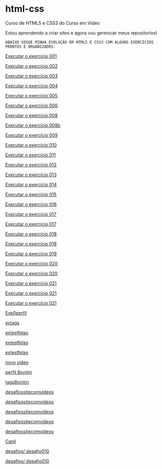 # html-css
 Curso de HTML5 e CSS3 do Curso em Video

 Estou aprendendo a criar sites e agora vou gerenciar meus repositorios!


    ABAIXO SEGUE MINHA EVOLUÇÃO EM HTML5 E CSS3 COM ALGUNS EXERCÍCIOS PRONTOS E ORGANIZADOS:



<a href="https://guijo3.github.io/html-css/exercicios/ex001/index.html">Executar o exercício 001</a>

<a href="https://guijo3.github.io/html-css/exercicios/ex002/index.html">Executar o exercício 002</a>

<a href="https://guijo3.github.io/html-css/exercicios/ex003/index.html">Executar o exercício 003</a>

<a href="https://guijo3.github.io/html-css/exercicios/ex004/index.html">Executar o exercício 004</a>

<a href="https://guijo3.github.io/html-css/exercicios/ex005/index.html">Executar o exercício 005</a>

<a href="https://guijo3.github.io/html-css/exercicios/ex006/index.html">Executar o exercício 006</a>

<a href="https://guijo3.github.io/html-css/exercicios/ex008/index.html">Executar o exercício 008</a>

<a href="https://guijo3.github.io/html-css/exercicios/ex008b/index.html">Executar o exercício 008b</a>

<a href="https://guijo3.github.io/html-css/exercicios/ex009/index.html">Executar o exercício 009</a>

<a href="https://guijo3.github.io/html-css/exercicios/ex010/index.html">Executar o exercício 010</a>

<a href="https://guijo3.github.io/html-css/exercicios/ex011/index.html">Executar o exercício 011</a>

<a href="https://guijo3.github.io/html-css/exercicios/ex012/index.html">Executar o exercício 012</a>

<a href="https://guijo3.github.io/html-css/exercicios/ex013/index.html">Executar o exercício 013</a>

<a href="https://guijo3.github.io/html-css/exercicios/ex014/index.html">Executar o exercício 014</a>

<a href="https://guijo3.github.io/html-css/exercicios/ex015/index.html">Executar o exercício 015</a>

<a href="https://guijo3.github.io/html-css/exercicios/ex016/index.html">Executar o exercício 016</a>

<a href="https://guijo3.github.io/html-css/exercicios/ex017/fonte01.html">Executar o exercício 017</a>

<a href="https://guijo3.github.io/html-css/exercicios/ex017/font02.html">Executar o exercício 017</a>

<a href="https://guijo3.github.io/html-css/exercicios/ex018/font01.html">Executar o exercício 018</a>

<a href="https://guijo3.github.io/html-css/exercicios/ex018/font02.html">Executar o exercício 018</a>

<a href="https://guijo3.github.io/html-css/exercicios/ex019/seletor01.html">Executar o exercício 019</a>

<a href="https://guijo3.github.io/html-css/exercicios/ex020/houver.html">Executar o exercício 020</a>

<a href="https://guijo3.github.io/html-css/exercicios/ex020/pseudoclasse.html">Executar o exercício 020</a>

<a href="https://guijo3.github.io/html-css/exercicios/ex021/caixa01.html">Executar o exercício 021</a>

<a href="https://guijo3.github.io/html-css/exercicios/ex021/caixa02.html">Executar o exercício 021</a>

<a href="https://guijo3.github.io/html-css/exercicios/ex021/caixa03.html">Executar o exercício 021</a>

<a href="https://guijo3.github.io/html-css/exercicios/exe0perfil/index.html">Exe0perfil</a>

<a href="https://guijo3.github.io/html-css/exercicios/extags/index.html">extags</a>

<a href="https://guijo3.github.io/html-css/exercicios/extestfelas/index.html">extestfelas</a>

<a href="https://guijo3.github.io/html-css/exercicios/extestfelas/pag002.html">extestfelas</a>

<a href="https://guijo3.github.io/html-css/exercicios/extestfelas/trux/pag003.html">extestfelas</a>

<a href="https://guijo3.github.io/html-css/exercicios/novo%20video/index.html">novo video</a>

<a href="https://guijo3.github.io/html-css/exercicios/perfilBonitin/index.html">perfil Bonitin</a>

<a href="https://guijo3.github.io/html-css/exercicios/tagsBonitin/index.html">tagsBonitin</a>

<a href="https://guijo3.github.io/html-css/exercicios/desafiossitecomvideos/index.html">desafiossitecomvideos</a>

<a href="https://guijo3.github.io/html-css/exercicios/desafiossitecomvideos/pag002.html">desafiossitecomvideos</a>

<a href="https://guijo3.github.io/html-css/exercicios/desafiossitecomvideos/pag003.html">desafiossitecomvideos</a>

<a href="https://guijo3.github.io/html-css/exercicios/desafiossitecomvideos/pag004.html">desafiossitecomvideos</a>

<a href="https://guijo3.github.io/html-css/exercicios/desafiossitecomvideos/pag005.html">desafiossitecomvideos</a>

<a href="https://guijo3.github.io/html-css/exercicios/Canil/index.html">Canil</a>

<a href="https://guijo3.github.io/html-css/exercicios/desafios/desafio010/android.html">desafios/ desafio010</a>

<a href="https://guijo3.github.io/html-css/exercicios/desafios/desafio010/testresponsividade.html">desafios/ desafio010</a>

